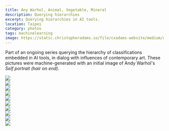 ```yaml
---
title: Any Warhol, Animal, Vegetable, Mineral
description: Querying hierarchies
excerpt: Querying hierarchies in AI tools.
location: Taipei
category: photos
tags: machinelearning
image: https://static.christopheradams.io/file/cxadams-website/medium/drive/AI/StableDiffusion/2022-12/anywarhol_avm1/20221215103348_00006_a_black_and_white_photograph_of_a_geological_formation.jpg
---
```


Part of an ongoing series querying the hierarchy of classifications embedded in
AI tools, in dialog with influences of contemporary art. These pictures were
machine-generated with an initial image of Andy Warhol's *Self portrait (hair on
end)*.

<div class="row row-cols-1 row-cols-md-2 g-4 mb-3">
<div class="col"><img src="https://static.christopheradams.io/file/cxadams-website/medium/drive/AI/StableDiffusion/2022-12/anywarhol_avm1/20221215103348_00012_a_black_and_white_photograph_of_a_sport.png"></div>
<div class="col"><img src="https://static.christopheradams.io/file/cxadams-website/medium/drive/AI/StableDiffusion/2022-12/anywarhol_avm1/20221220134835_00001_a_black_and_white_photograph_of_a_mounted_deers_head_with_antlers_and_real_fur.png"></div>
<div class="col"><img src="https://static.christopheradams.io/file/cxadams-website/medium/drive/AI/StableDiffusion/2022-12/anywarhol_avm1/20221220140115_00025_a_black_and_white_photograph_of_a_tree_in_snow.png"></div>
<div class="col"><img src="https://static.christopheradams.io/file/cxadams-website/medium/drive/AI/StableDiffusion/2022-12/anywarhol_avm1/20221220140115_00101_a_black_and_white_photograph_of_a_natural_object.png"></div>
<div class="col"><img src="https://static.christopheradams.io/file/cxadams-website/medium/drive/AI/StableDiffusion/2022-12/anywarhol_avm1/20221220140115_00170_a_black_and_white_photograph_of_an_artifact.png"></div>
<div class="col"><img src="https://static.christopheradams.io/file/cxadams-website/medium/drive/AI/StableDiffusion/2022-12/anywarhol_avm1/20221221052210_00050_a_black_and_white_photograph_of_a_stack_of_tools.png"></div>
<div class="col"><img src="https://static.christopheradams.io/file/cxadams-website/medium/drive/AI/StableDiffusion/2022-12/anywarhol_avm1/20221221074957_00001_a_black_and_white_photograph_of_a_church_church_building.png"></div>
<div class="col"><img src="https://static.christopheradams.io/file/cxadams-website/medium/drive/AI/StableDiffusion/2022-12/anywarhol_avm1/20221220135800_00002_a_black_and_white_photograph_of_a_stack_of_ballistic_missles.png"></div>
<div class="col"><img src="https://static.christopheradams.io/file/cxadams-website/medium/drive/AI/StableDiffusion/2022-12/anywarhol_avm1/20221221081754_00027_a_black_and_white_photograph_of_a_container_ship_containership_container_vessel.png"></div>
<div class="col"><img src="https://static.christopheradams.io/file/cxadams-website/medium/drive/AI/StableDiffusion/2022-12/anywarhol_avm1/20221221090755_00009_a_black_and_white_photograph_of_a_streetcar_tram_tramcar_trolley_trolley_car.png"></div>
</div>
